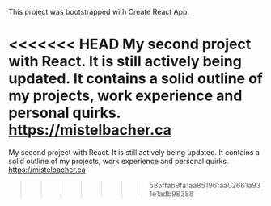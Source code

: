 This project was bootstrapped with Create React App.

<<<<<<< HEAD
My second project with React. It is still actively being updated. It contains a solid outline of my projects, work experience and personal quirks. https://mistelbacher.ca
=======
My second project with React. It is still actively being updated. It contains a solid outline of my projects, work experience and personal quirks. https://mistelbacher.ca
>>>>>>> 585ffab9fa1aa85196faa02661a931e1adb98388

